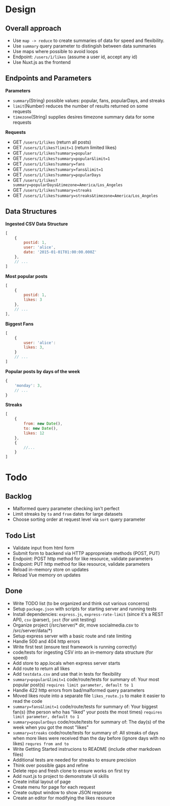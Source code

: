# Design

## Overall approach

- Use `map -> reduce` to create summaries of data for speed and flexibility.
- Use `summary` query parameter to distingish between data summaries
- Use maps where possible to avoid loops
- Endpoint: `/users/1/likes` (assume a user id, accept any id)
- Use Nuxt.js as the frontend

## Endpoints and Parameters

**Parameters**
- `summary`(String) possible values: popular, fans, popularDays, and streaks
- `limit`(Number) reduces the number of results returned on some requests
- `timezone`(String) supplies desires timezone summary data for some requests

**Requests**
- GET `/users/1/likes` (return all posts)
- GET `/users/1/likes?limit=1` (return limited likes)
- GET `/users/1/likes?summary=popular`
- GET `/users/1/likes?summary=popular&limit=1`
- GET `/users/1/likes?summary=fans`
- GET `/users/1/likes?summary=fans&limit=1`
- GET `/users/1/likes?summary=popularDays`
- GET `/users/1/likes?summary=popularDays&timezone=America/Los_Angeles`
- GET `/users/1/likes?summary=streaks`
- GET `/users/1/likes?summary=streaks&timezone=America/Los_Angeles`

## Data Structures

**Ingested CSV Data Structure**
```javascript
[
    { 
        postid: 1,
        user: 'alice',
        date: '2015-01-01T01:00:00.000Z'
    },
    // ...
]
```

**Most popular posts**
```javascript
[
    {
        postid: 1,
        likes: 3
    },
    // ...
],
```

**Biggest Fans**
```javascript
[
    {
        user: 'alice':
        likes: 3,
    }
    // ...
]
```

**Popular posts by days of the week**
```javascript
{
    'monday': 3,
    // ...
}
```

**Streaks**
```javascript
[
    {
        from: new Date(),
        to: new Date(),
        likes: 12
    },
    {
        //...
    }
]
```

# Todo

## Backlog

- Malformed query parameter checking isn't perfect
- Limit streaks by `to` and `from` dates for large datasets
- Choose sorting order at request level via `sort` query parameter

## Todo List

- Validate input from html form
- Submit form to backend via HTTP appropreiate methods (POST, PUT)
- Endpoint: POST http method for like resource, validate parameters
- Endpoint: PUT http method for like resource, validate parameters
- Reload in-memory store on updates
- Reload Vue memory on updates

## Done

- Write TODO list (to be organized and think out various concerns)
- Setup `package.json` with scripts for starting server and running tests
- Install dependencies: `express.js`, `express-rate-limit` (since it's a REST API), `csv` (parser), `jest` (for unit testing)
- Organize project (/src/server/* dir, move socialmedia.csv to /src/server/data/*)
- Setup express server with a basic route and rate limiting
- Handle 500 and 404 http errors
- Write first test (ensure test framework is running correctly)
- code/tests for ingesting CSV into an in-memory data structure (for speed)
- Add store to app.locals when express server starts
- Add route to return all likes
- Add `testdata.csv` and use that in tests for flexibility
- `summary=popular&limit=1` code/route/tests for summary of: Your most popular post(s) `requires limit parameter, default to 1`
- Handle 422 http errors from bad/malformed query parameters
- Moved likes route into a separate file `likes_route.js` to make it easier to read the code
- `summary=fans&limit=1` code/route/tests for summary of: Your biggest fan(s) (the person who has "liked" your posts the most times) `requires limit parameter, default to 1`
- `summary=popularDays` code/route/tests for summary of: The day(s) of the week when you got the most "likes"
- `summary=streaks` code/route/tests for summary of: All streaks of days when more likes were received than the day before (ignore days with no likes) `requres from and to`
- Write Getting Started instrucions to README (include other markdown files)
- Additional tests are needed for streaks to ensure precision
- Think over possible gaps and refine
- Delete repo and fresh clone to ensure works on first try
- Add nuxt.js to project to demonstrate UI skills
- Create initial layout of page
- Create menu for page for each request
- Create output window to show JSON response
- Create an editor for modifying the likes resource